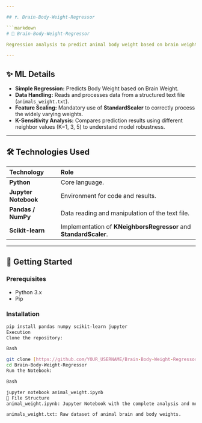 ```yaml
---

## ۴. Brain-Body-Weight-Regressor

```markdown
# 🧠 Brain-Body-Weight-Regressor

Regression analysis to predict animal body weight based on brain weight. This project uses the **K-Nearest Neighbors (KNN)** model and demonstrates the critical need for **feature scaling** in distance-based algorithms.

---
```


## ✨ ML Details

* **Simple Regression:** Predicts Body Weight based on Brain Weight.
* **Data Handling:** Reads and processes data from a structured text file (`animals_weight.txt`).
* **Feature Scaling:** Mandatory use of **StandardScaler** to correctly process the widely varying weights.
* **K-Sensitivity Analysis:** Compares prediction results using different neighbor values (K=1, 3, 5) to understand model robustness.

---

## 🛠️ Technologies Used

| Technology | Role |
| :--- | :--- |
| **Python** | Core language. |
| **Jupyter Notebook** | Environment for code and results. |
| **Pandas / NumPy** | Data reading and manipulation of the text file. |
| **Scikit-learn** | Implementation of **KNeighborsRegressor** and **StandardScaler**. |

---

## 🚀 Getting Started

### Prerequisites
* Python 3.x
* Pip

### Installation

```bash
pip install pandas numpy scikit-learn jupyter
Execution
Clone the repository:

Bash

git clone [https://github.com/YOUR_USERNAME/Brain-Body-Weight-Regressor.git](https://github.com/YOUR_USERNAME/Brain-Body-Weight-Regressor.git)
cd Brain-Body-Weight-Regressor
Run the Notebook:

Bash

jupyter notebook animal_weight.ipynb
📂 File Structure
animal_weight.ipynb: Jupyter Notebook with the complete analysis and model comparisons.

animals_weight.txt: Raw dataset of animal brain and body weights.
